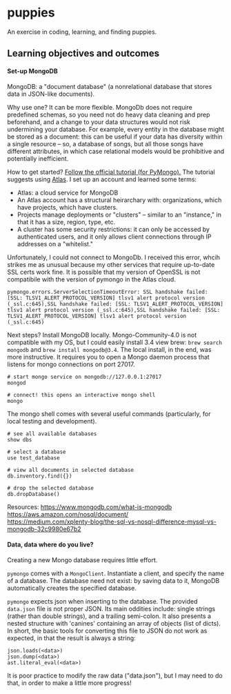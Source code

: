 # puppies

An exercise in coding, learning, and finding puppies.

## Learning objectives and outcomes

#### Set-up MongoDB

MongoDB: a "document database" (a nonrelational database that stores data in JSON-like documents). 

Why use one? It can be more flexible. MongoDb does not require predefined schemas, so you need not do heavy data cleaning and prep beforehand, and a change to your data structures would not risk undermining your database. For example, every entity in the database might be stored as a document: this can be useful if your data has diversity within a single resource – so, a database of songs, but all those songs have different attributes, in which case relational models would be prohibitive and potentially inefficient.

How to get started? [Follow the official tutorial (for PyMongo).](https://docs.mongodb.com/manual/tutorial/getting-started/) The tutorial suggests using [Atlas](https://docs.mongodb.com/manual/tutorial/atlas-free-tier-setup/#create-free-tier-manual). I set up an account and learned some terms:

* Atlas: a cloud service for MongoDB
* An Atlas account has a structural heirarchary with: organizations, which have projects, which have clusters.
* Projects manage deployments or "clusters" – similar to an "instance," in that it has a size, region, type, etc.
* A cluster has some security restrictions: it can only be accessed by authenticated users, and it only allows client connections through IP addresses on a "whitelist."

Unfortunately, I could not connect to MongoDb. I received this error, whcih strikes me as unusual because my other services that require up-to-date SSL certs work fine. It is possible that my version of OpenSSL is not compatibile with the version of pymongo in the Atlas cloud.

```
pymongo.errors.ServerSelectionTimeoutError: SSL handshake failed: [SSL: TLSV1_ALERT_PROTOCOL_VERSION] tlsv1 alert protocol version (_ssl.c:645),SSL handshake failed: [SSL: TLSV1_ALERT_PROTOCOL_VERSION] tlsv1 alert protocol version (_ssl.c:645),SSL handshake failed: [SSL: TLSV1_ALERT_PROTOCOL_VERSION] tlsv1 alert protocol version (_ssl.c:645)
```

Next steps? Install MongoDB locally. Mongo-Community-4.0 is not compatible with my OS, but I could easily install 3.4 view brew: `brew search mongodb` and `brew install mongodb@3.4`. The local install, in the end, was more instructive. It requires you to open a Mongo daemon process that listens for mongo connections on port 27017.

```
# start mongo service on mongodb://127.0.0.1:27017
mongod

# connect! this opens an interactive mongo shell
mongo
```

The mongo shell comes with several useful commands (particularly, for local testing and development).

```
# see all available databases
show dbs

# select a database
use test_database

# view all documents in selected database
db.inventory.find({})

# drop the selected database
db.dropDatabase()
```

Resources:
https://www.mongodb.com/what-is-mongodb
https://aws.amazon.com/nosql/document/  
https://medium.com/xplenty-blog/the-sql-vs-nosql-difference-mysql-vs-mongodb-32c9980e67b2

#### Data, data where do you live?

Creating a new Mongo database requires little effort. 

`pymongo` comes with a `MongoClient`. Instantiate a client, and specify the name of a database. The database need not exist: by saving data to it, MongoDB automatically creates the specified database.

`pymongo` expects json when inserting to the database. The provided `data.json` file is not proper JSON. Its main oddities include: single strings (rather than double strings), and a trailing semi-colon. It also presents a nested structure with 'canines' containing an array of objects (list of dicts). In short, the basic tools for converting this file to JSON do not work as expected, in that the result is always a string:

```
json.loads(<data>)
json.dump(<data>)
ast.literal_eval(<data>)
```

It is poor practice to modify the raw data ("data.json"), but I may need to do that, in order to make a little more progress! 